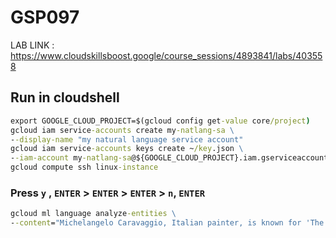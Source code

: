 # GSP097

LAB LINK : https://www.cloudskillsboost.google/course_sessions/4893841/labs/403558

## Run in cloudshell

```cmd
export GOOGLE_CLOUD_PROJECT=$(gcloud config get-value core/project)
gcloud iam service-accounts create my-natlang-sa \
--display-name "my natural language service account"
gcloud iam service-accounts keys create ~/key.json \
--iam-account my-natlang-sa@${GOOGLE_CLOUD_PROJECT}.iam.gserviceaccount.com
gcloud compute ssh linux-instance
```

### Press `y` , `ENTER` > `ENTER` > `ENTER` > `n`, `ENTER`

```cmd
gcloud ml language analyze-entities \
--content="Michelangelo Caravaggio, Italian painter, is known for 'The Calling of Saint Matthew'." > result.json
```
